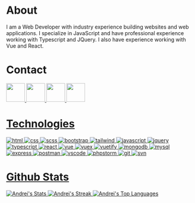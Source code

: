 # About
I am a Web Developer with industry experience building websites and web applications. I specialize in JavaScript and have professional experience working with Typescript and JQuery. I also have experience working with Vue and React.

# Contact
<a href = "mailto:pintilieandreiliviu@gmail.com">
  <img src="https://logodownload.org/wp-content/uploads/2018/03/gmail-logo-16.png" width="auto" height="50px"> 

<a target="_blank" href="https://linkedin.com/in/andrei-pintilie-061204199">
  <img src="https://nepa.com/wp-content/uploads/2017/09/linkedin-logo.png" width="auto" height="50px"> 

<a target="_blank" href="https://instagram.com/andreiliviuu/">
  <img src="https://upload.wikimedia.org/wikipedia/commons/thumb/e/e7/Instagram_logo_2016.svg/1200px-Instagram_logo_2016.svg.png" width="auto" height="50px"> 

<a target="_blank" href="https://facebook.com/pintilieandreiliviu/">
  <img src="https://www.facebook.com/images/fb_icon_325x325.png" width="auto" height="50px">

# Technologies

![html](https://img.shields.io/badge/Language-HTML5-ff8000?style=for-the-badge&logo=html&logoColor=white)
![css](https://img.shields.io/badge/Language-CSS3-264de4?style=for-the-badge&logo=html&logoColor=white)
![scss](https://img.shields.io/badge/Preprocessor-SCSS-C96195?style=for-the-badge&logo=html&logoColor=white)
![bootstrap](https://img.shields.io/badge/Framework-Bootstrap-7952B3?style=for-the-badge&logo=html&logoColor=white)
![tailwind](https://img.shields.io/badge/Framework-Tailwind-16becb?style=for-the-badge&logo=html&logoColor=white)
![javascript](https://img.shields.io/badge/Language-Javascript-F7DF1E?style=for-the-badge&logo=html&logoColor=white)
![jquery](https://img.shields.io/badge/Library-JQuery-0864A7?style=for-the-badge&logo=html&logoColor=white)
![typescript](https://img.shields.io/badge/Superset-Typescript-007acc?style=for-the-badge&logo=html&logoColor=white)
![react](https://img.shields.io/badge/Framework-React-0864A7?style=for-the-badge&logo=html&logoColor=white)
![vue](https://img.shields.io/badge/Framework-Vue-3FB27F?style=for-the-badge&logo=html&logoColor=white)
![vuex](https://img.shields.io/badge/Library-VueX-33475B?style=for-the-badge&logo=html&logoColor=white)
![vuetify](https://img.shields.io/badge/Library-Vuetify-7bc6ff?style=for-the-badge&logo=html&logoColor=white)
![mongodb](https://img.shields.io/badge/Language-MongoDB-4DB33D?style=for-the-badge&logo=html&logoColor=white)
![mysql](https://img.shields.io/badge/Language-MySQL-00758F?style=for-the-badge&logo=html&logoColor=white)
![express](https://img.shields.io/badge/Framework-Express-ff8000?style=for-the-badge&logo=html&logoColor=white)
![postman](https://img.shields.io/badge/Tool-Postman-ff6c37?style=for-the-badge&logo=html&logoColor=white)
![vscode](https://img.shields.io/badge/Tool-VSCode-2981b9?style=for-the-badge&logo=html&logoColor=white)
![phpstorm](https://img.shields.io/badge/Tool-PHPStorm-2981b9?style=for-the-badge&logo=html&logoColor=white)
![git](https://img.shields.io/badge/Tool-Git-809bc8?style=for-the-badge&logo=html&logoColor=white)
![svn](https://img.shields.io/badge/Tool-SVN-E84E31?style=for-the-badge&logo=html&logoColor=white)

# Github Stats

![Andrei's Stats](https://github-readme-stats.vercel.app/api?username=andreipintilie&theme=tokyonight&show_icons=true&hide_border=true&count_private=true)
![Andrei's Streak](https://github-readme-streak-stats.herokuapp.com/?user=andreipintilie&theme=tokyonight&hide_border=true)
![Andrei's Top Languages](https://github-readme-stats.vercel.app/api/top-langs/?username=andreipintilie&theme=tokyonight&show_icons=true&hide_border=true&layout=compact)
